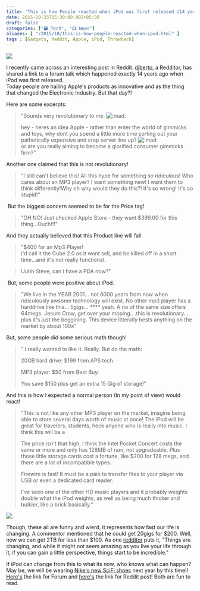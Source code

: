 ```yaml
---
title: 'This is how People reacted when iPod was first released (14 years ago)!'
date: 2015-10-25T15:30:00.002+05:30
draft: false
categories: ["🗃️ Tech", "📺 News"]
aliases: [ "/2015/10/this-is-how-people-reacted-when-ipod.html" ]
tags : [Gadgets, Reddit, Apple, iPod, Throwback]
---
```


[![](https://3.bp.blogspot.com/-orfbKKwoU8A/Viyn7nqEn2I/AAAAAAAAC10/C_bsT2MirfI/s640/SayHelloToiPod.jpeg)](https://3.bp.blogspot.com/-orfbKKwoU8A/Viyn7nqEn2I/AAAAAAAAC10/C_bsT2MirfI/s1600/SayHelloToiPod.jpeg)

  
I recently came across an interesting post in Reddit. [djberto,](httpss://www.reddit.com/user/djberto) a Redditor, has shared a link to a forum talk which happened exactly 14 years ago when iPod was first released.  
Today people are hailing Apple's products as innovative and as the thing that changed the Electronic Industry. But that day?!  
  
Here are some excerpts:  

> "Sounds very revolutionary to me. ![:mad:](https://forums.macrumors.com/styles/default/xenforo/clear.png "Mad    :mad:")  
>   
> hey - heres an idea Apple - rather than enter the world of gimmicks and toys, why dont you spend a little more time sorting out your pathetically expensive and crap server line up? ![:mad:](https://forums.macrumors.com/styles/default/xenforo/clear.png "Mad    :mad:")  
> or are you really aiming to become a glorified consumer gimmicks firm?"

Another one claimed that this is not revolutionary!  

> "I still can't believe this! All this hype for something so ridiculous! Who cares about an MP3 player? I want something new! I want them to think differently!Why oh why would they do this?! It's so wrong! It's so stupid!"

 But the biggest concern seemed to be for the Price tag!  

> "OH NO! Just checked Apple Store - they want $399.00 for this thing...Ouch!!!"

And they actually believed that this Product line will fall.  

> "$400 for an Mp3 Player!  
> I'd call it the Cube 2.0 as it wont sell, and be killed off in a short time...and it's not really functional. 

> Uuhh Steve, can I have a PDA now?"  

 But, some people were positive about iPod.  

> "We live in the YEAR 2001... not 6000 years from now when ridiculously awsome technology will exist. No other mp3 player has a harddrive like this... 5gigs... \*\*\*\* yeah. A rio of the same size offers 64megs. Jesum Crow, get over your moping.. .this is revolutionary.... plus it's just the beggining. This device litterally bests anything on the market by about 100x"

But, some people did some serious math though!  

> " I really wanted to like it. Really. But do the math:  
>   
> 20GB hard drive: $199 from APS tech.  
>   
> MP3 player: $50 from Best Buy.  
>   
> You save $150 plus get an extra 15 Gig of storage!"

And this is how I expected a normal person (In my point of view) would react!  

> "This is not like any other MP3 player on the market, imagine being able to store several days worth of music at once! The iPod will be great for travelers, students, heck anyone who is really into music. I think this will be a  
>   
> The price isn't that high, I think the Intel Pocket Concert costs the same or more and only has 128MB of ram, not upgradeable. Plus those little storage cards cost a fortune, like $200 for 128 megs, and there are a lot of incompatible types.  
>   
> Firewire is fast! It must be a pain to transfer files to your player via USB or even a dedicated card reader.  
>   
> I've seen one of the other HD music players and it probably weights double what the iPod weights, as well as being much thicker and bulkier, like a brick basically."

[![](https://3.bp.blogspot.com/-H82NA-PIkZI/ViyoMXVx28I/AAAAAAAAC18/cl1SS-hIPOg/s1600/2003_sillouhette.jpg)](https://3.bp.blogspot.com/-H82NA-PIkZI/ViyoMXVx28I/AAAAAAAAC18/cl1SS-hIPOg/s1600/2003_sillouhette.jpg)

  
Though, these all are funny and wierd, it represents how fast our life is changing. A commentor mentioned that he could get 20gigs for $200. Well, now we can get 2TB for less than $100. As one [redditor](httpss://www.reddit.com/r/technology/comments/3q3mg9/14_years_ago_steve_jobs_announced_the_ipod_and/cwbyf36) puts it, "Things are changing, and while it might not seem amazing as you live your life through it, if you can gain a little perspective, things start to be incredible."  
  
If iPod can change from this to what its now, who knows what can happen? May be, we will be wearing [Nike's new SciFi shoes](https://technologyinfinite.blogspot.in/2015/10/nike-brings-back-to-future-shoes-alive.html) next year by this time!!  
[Here's](https://forums.macrumors.com/threads/apples-new-thing-ipod.500/) the link for Forum and [here's](httpss://www.reddit.com/r/technology/comments/3q3mg9/14_years_ago_steve_jobs_announced_the_ipod_and/) the link for Reddit post! Both are fun to read.